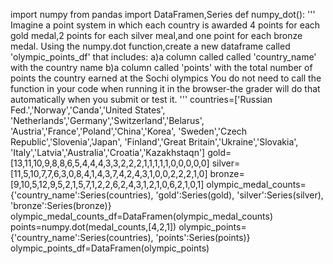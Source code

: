 import numpy 
from pandas import DataFramen,Series
def numpy_dot():
    '''
    Imagine a point system in which each country is awarded 4 points for each gold medal,2 points for each silver meal,and one point
    for each bronze medal.
    Using the numpy.dot function,create a new dataframe called 
    'olympic_points_df' that includes:
        a)a column called called 'country_name' with the country name
        b)a column called 'points' with the total number of points the country earned at the Sochi olympics
    You do not need to call the function in your code when running it in the browser-the grader will do that automatically when you 
    submit or test it.
    '''
    countries=['Russian Fed.','Norway','Canda','United States',
               'Netherlands','Germany','Switzerland','Belarus',
               'Austria','France','Poland','China','Korea',
               'Sweden','Czech Republic','Slovenia','Japan',
               'Finland','Great Britain','Ukraine','Slovakia',
               'Italy','Latvia','Australia','Croatia','Kazakhstaqn']
    gold=[13,11,10,9,8,8,6,5,4,4,4,3,3,2,2,2,1,1,1,1,1,0,0,0,0,0]
    silver=[11,5,10,7,7,6,3,0,8,4,1,4,3,7,4,2,4,3,1,0,0,2,2,2,1,0]
    bronze=[9,10,5,12,9,5,2,1,5,7,1,2,2,6,2,4,3,1,2,1,0,6,2,1,0,1]
    olympic_medal_counts={'country_name':Series(countries),
                          'gold':Series(gold),
                          'silver':Series(silver),
                          'bronze':Series(bronze)}
    olympic_medal_counts_df=DataFramen(olympic_medal_counts)
    points=numpy.dot(medal_counts,[4,2,1])
    olympic_points={'country_name':Series(countries),
                    'points':Series(points)}
    olympic_points_df=DataFramen(olympic_points)
